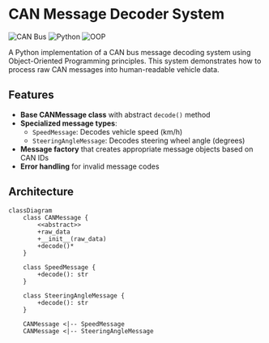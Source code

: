 # CAN Message Decoder System

![CAN Bus](https://img.shields.io/badge/protocol-CAN-brightgreen) ![Python](https://img.shields.io/badge/python-3.7+-blue) ![OOP](https://img.shields.io/badge/OOP-abstract%20class-yellow)

A Python implementation of a CAN bus message decoding system using Object-Oriented Programming principles. This system demonstrates how to process raw CAN messages into human-readable vehicle data.

## Features

- **Base CANMessage class** with abstract `decode()` method
- **Specialized message types**:
  - `SpeedMessage`: Decodes vehicle speed (km/h)
  - `SteeringAngleMessage`: Decodes steering wheel angle (degrees)
- **Message factory** that creates appropriate message objects based on CAN IDs
- **Error handling** for invalid message codes

## Architecture

```mermaid
classDiagram
    class CANMessage {
        <<abstract>>
        +raw_data
        +__init__(raw_data)
        +decode()*
    }
    
    class SpeedMessage {
        +decode(): str
    }
    
    class SteeringAngleMessage {
        +decode(): str
    }
    
    CANMessage <|-- SpeedMessage
    CANMessage <|-- SteeringAngleMessage